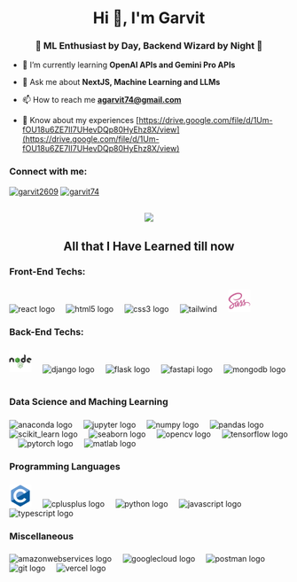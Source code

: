 <h1 align="center">Hi 👋, I'm Garvit</h1>
<h3 align="center">🤖 ML Enthusiast by Day, Backend Wizard by Night 🌙</h3>

- 🌱 I’m currently learning **OpenAI APIs and Gemini Pro APIs**

- 💬 Ask me about **NextJS, Machine Learning and LLMs**

- 📫 How to reach me **agarvit74@gmail.com**

- 📄 Know about my experiences [https://drive.google.com/file/d/1Um-fOU18u6ZE7II7UHevDQp80HyEhz8X/view](https://drive.google.com/file/d/1Um-fOU18u6ZE7II7UHevDQp80HyEhz8X/view)

<h3 align="left">Connect with me:</h3>
<p align="left">
<a href="https://linkedin.com/in/garvit2609" target="blank"><img align="center" src="https://raw.githubusercontent.com/rahuldkjain/github-profile-readme-generator/master/src/images/icons/Social/linked-in-alt.svg" alt="garvit2609" height="30" width="40" /></a>
<a href="https://www.leetcode.com/garvit74" target="blank"><img align="center" src="https://raw.githubusercontent.com/rahuldkjain/github-profile-readme-generator/master/src/images/icons/Social/leet-code.svg" alt="garvit74" height="30" width="40" /></a>
</p>

###

<h2 align="center"></h2>

<p align="center">
<img  height="200" src="https://media.giphy.com/media/L1R1tvI9svkIWwpVYr/giphy.gif"  />
</p>

<h2 align="center"> All that I Have Learned till now</h2>

<h3 align="left">Front-End Techs:</h3>

###

<div align="left">
  <img src="https://cdn.jsdelivr.net/gh/devicons/devicon/icons/react/react-original.svg" height="40" alt="react logo"  />
  <img width="12" />
  <img src="https://cdn.simpleicons.org/html5/E34F26" height="40" alt="html5 logo"  />
  <img width="12" />
  <img src="https://cdn.jsdelivr.net/gh/devicons/devicon/icons/css3/css3-original.svg" height="40" alt="css3 logo"  />
  <img width="12" />
  <img src="https://www.vectorlogo.zone/logos/tailwindcss/tailwindcss-icon.svg" alt="tailwind" width="40" height="40"/>
  <img width="12" />
  <img src="https://raw.githubusercontent.com/devicons/devicon/master/icons/sass/sass-original.svg" alt="sass" width="40" height="40"/>
</div>

###

<h3 align="left">Back-End Techs:</h3>

###

<div align="left">
  <img src="https://raw.githubusercontent.com/devicons/devicon/master/icons/nodejs/nodejs-original-wordmark.svg" alt="nodejs" height="40"/>
  <img width="12" />
  <img src="https://skillicons.dev/icons?i=django" height="40" alt="django logo"  />
  <img width="12" />
  <img src="https://skillicons.dev/icons?i=flask" height="40" alt="flask logo"  />
  <img width="12" />
  <img src="https://cdn.jsdelivr.net/gh/devicons/devicon/icons/fastapi/fastapi-original.svg" height="40" alt="fastapi logo"  />
  <img width="12" />
  <img src="https://cdn.jsdelivr.net/gh/devicons/devicon/icons/mongodb/mongodb-original.svg" height="40" alt="mongodb logo"  />
  <img width="12" />
</div>

###

<h3 align="left">Data Science and Maching Learning</h3>

###

<div align="left">
  <img src="https://cdn.simpleicons.org/anaconda/44A833" height="40" alt="anaconda logo"  />
  <img width="12" />
  <img src="https://cdn.jsdelivr.net/gh/devicons/devicon/icons/jupyter/jupyter-original.svg" height="40" alt="jupyter logo"  />
  <img width="12" />
  <img src="https://cdn.jsdelivr.net/gh/devicons/devicon/icons/numpy/numpy-original.svg" height="40" alt="numpy logo"  />
  <img width="12" />
  <img src="https://cdn.jsdelivr.net/gh/devicons/devicon/icons/pandas/pandas-original.svg" height="40" alt="pandas logo"  />
  <img width="12" />
  <img src="https://upload.wikimedia.org/wikipedia/commons/0/05/Scikit_learn_logo_small.svg" height="40" alt="scikit_learn logo"  />
  <img width="12" />
  <img src="https://seaborn.pydata.org/_images/logo-mark-lightbg.svg" height="40" alt="seaborn logo"  />
  <img width="12" />
  <img src="https://www.vectorlogo.zone/logos/opencv/opencv-icon.svg" height="40" alt="opencv logo"  />
  <img width="12" />
  <img src="https://www.vectorlogo.zone/logos/tensorflow/tensorflow-icon.svg" height="40" alt="tensorflow logo"  />
  <img width="12" />
  <img src="https://www.vectorlogo.zone/logos/pytorch/pytorch-icon.svg" height="40" alt="pytorch logo"  />
  <img width="12" />
  <img src="https://upload.wikimedia.org/wikipedia/commons/2/21/Matlab_Logo.png" height="40" alt="matlab logo"  />
</div>

###

<h3 align="left">Programming Languages</h3>

###

<div align="left">
  <img src="https://raw.githubusercontent.com/devicons/devicon/master/icons/c/c-original.svg" alt="c-logo" height="40"/>
  <img width="12" />
  <img src="https://cdn.jsdelivr.net/gh/devicons/devicon/icons/cplusplus/cplusplus-original.svg" height="40" alt="cplusplus logo"  />
  <img width="12" />
  <img src="https://cdn.jsdelivr.net/gh/devicons/devicon/icons/python/python-original.svg" height="40" alt="python logo"  />
  <img width="12" />
  <img src="https://cdn.simpleicons.org/javascript/F7DF1E" height="40" alt="javascript logo"  />
  <img width="12" />
  <img src="https://cdn.simpleicons.org/typescript/3178C6" height="40" alt="typescript logo"  />
  <img width="12" />
</div>

###

<h3 align="left">Miscellaneous</h3>

###

<div>
  <img src="https://skillicons.dev/icons?i=aws" height="40" alt="amazonwebservices logo"  />
  <img width="12" />
  <img src="https://cdn.jsdelivr.net/gh/devicons/devicon/icons/googlecloud/googlecloud-original.svg" height="40" alt="googlecloud logo"  />
  <img width="12" />
  <img src="https://www.vectorlogo.zone/logos/getpostman/getpostman-icon.svg" height="40" alt="postman logo"  />
  <img width="12" />
  <img src="https://cdn.jsdelivr.net/gh/devicons/devicon/icons/git/git-original.svg" height="40" alt="git logo"  />
  <img width="12" />
  <img src="https://img.shields.io/badge/Vercel-000000?logo=vercel&logoColor=white&style=for-the-badge" height="40" alt="vercel logo"  />
</div>


